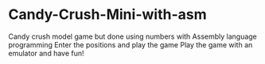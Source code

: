 # Candy-Crush-Mini-with-asm
Candy crush model game but done using numbers with Assembly language programming
Enter the positions and play the game
Play the game with an emulator and have fun!
